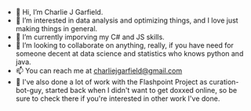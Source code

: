 - 👋 Hi, I’m Charlie J Garfield.
- 👀 I’m interested in data analysis and optimizing things, and I love just making things in general.
- 🌱 I’m currently imporving my C# and JS skills.
- 💞️ I’m looking to collaborate on anything, really, if you have need for someone decent at data science and statistics who knows python and java.
- 📫 You can reach me at charliejgarfield@gmail.com
- 🔎 I've also done a lot of work with the Flashpoint Project as curation-bot-guy, started back when I didn't want to get doxxed online, so be sure to check there if you're interested in other work I've done.

<!---
charliegarfield/charliegarfield is a ✨ special ✨ repository because its `README.md` (this file) appears on your GitHub profile.
You can click the Preview link to take a look at your changes.
--->
